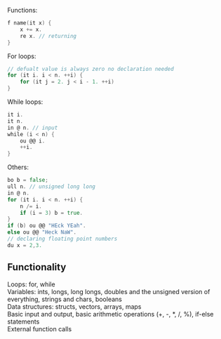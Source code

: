 Functions:
```go
f name(it x) {
    x += x.
    re x. // returning
} 
```
For loops:
```go
// defualt value is always zero no declaration needed
for (it i. i < n. ++i) {
    for (it j = 2. j < i - 1. ++i)
}
```
While loops:
```go
it i.
it n.
in @ n. // input
while (i < n) {
    ou @@ i. 
    ++i.
}
```
Others:
```go
bo b = false;
ull n. // unsigned long long
in @ n.
for (it i. i < n. ++i) {
    n /= i.
    if (i = 3) b = true.
}
if (b) ou @@ "HEck YEah".
else ou @@ "Heck NaW".
// declaring floating point numbers
du x = 2,3.
```

## Functionality
Loops: for, while <br>
Variables: ints, longs, long longs, doubles and the unsigned version of everything, strings and chars, booleans <br>
Data structures: structs, vectors, arrays, maps <br>
Basic input and output, basic arithmetic operations (+, -, *, /, %), if-else statements <br>
External function calls